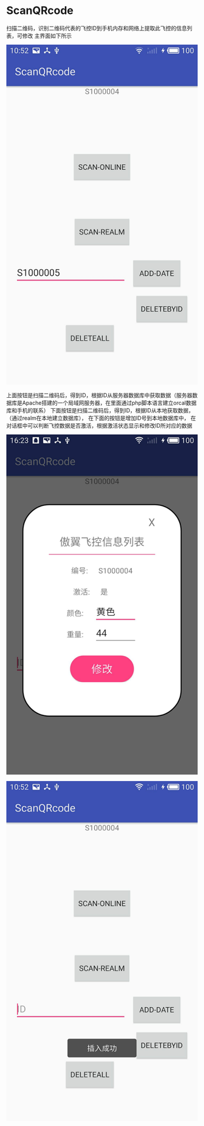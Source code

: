 # ScanQRcode
扫描二维码，识别二维码代表的飞控ID到手机内存和网络上提取此飞控的信息列表，可修改
主界面如下所示

![主界面](https://github.com/IsMaQian/ScanQRcode/raw/master/picture/addDate_GreenDao.jpg)

上面按钮是扫描二维码后，得到ID，根据ID从服务器数据库中获取数据（服务器数据库是Apache搭建的一个局域网服务器，在里面通过php脚本语言建立orcal数据库和手机的联系）
下面按钮是扫描二维码后，得到ID，根据ID从本地获取数据，（通过realm在本地建立数据库），
在下面的按钮是增加ID号到本地数据库中，
在对话框中可以判断飞控数据是否激活，根据激活状态显示和修改ID所对应的数据

![dialog](https://github.com/IsMaQian/ScanQRcode/raw/master/picture/dialog.jpg)

![修改界面](https://github.com/IsMaQian/ScanQRcode/raw/master/picture/insert_success.jpg)

